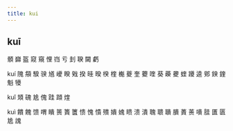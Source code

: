```yaml
---
title: kui
---
```


## kuī
顝
巋
盔
窥
窺
悝
岿
亏
刲
聧
闚
虧




kuí
隗
頯
騤
骙
馗
巙
睽
戣
揆
晆
暌
楑
楏
櫆
夔
奎
蘷
喹
葵
藈
虁
蝰
躨
逵
鄈
鍨
鍷
魁
犪



















kuǐ
頍
磈
尯
傀
跬
蹞
煃








kuì
饋
餽
馈
喟
瞶
篑
簣
籄
愦
愧
憒
殨
嬇
媿
瞆
溃
潰
聭
聩
聵
膭
蕢
蒉
嘳
胿
匱
匮
尯
謉
